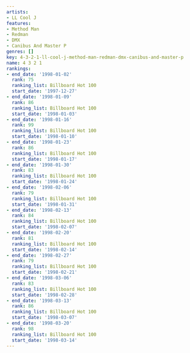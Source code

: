 ```yaml
---
artists:
- LL Cool J
features:
- Method Man
- Redman
- DMX
- Canibus And Master P
genres: []
key: 4-3-2-1-ll-cool-j-method-man-redman-dmx-canibus-and-master-p
name: 4 3 2 1
rankings:
- end_date: '1998-01-02'
  rank: 75
  ranking_list: Billboard Hot 100
  start_date: '1997-12-27'
- end_date: '1998-01-09'
  rank: 86
  ranking_list: Billboard Hot 100
  start_date: '1998-01-03'
- end_date: '1998-01-16'
  rank: 99
  ranking_list: Billboard Hot 100
  start_date: '1998-01-10'
- end_date: '1998-01-23'
  rank: 86
  ranking_list: Billboard Hot 100
  start_date: '1998-01-17'
- end_date: '1998-01-30'
  rank: 83
  ranking_list: Billboard Hot 100
  start_date: '1998-01-24'
- end_date: '1998-02-06'
  rank: 79
  ranking_list: Billboard Hot 100
  start_date: '1998-01-31'
- end_date: '1998-02-13'
  rank: 84
  ranking_list: Billboard Hot 100
  start_date: '1998-02-07'
- end_date: '1998-02-20'
  rank: 81
  ranking_list: Billboard Hot 100
  start_date: '1998-02-14'
- end_date: '1998-02-27'
  rank: 79
  ranking_list: Billboard Hot 100
  start_date: '1998-02-21'
- end_date: '1998-03-06'
  rank: 83
  ranking_list: Billboard Hot 100
  start_date: '1998-02-28'
- end_date: '1998-03-13'
  rank: 86
  ranking_list: Billboard Hot 100
  start_date: '1998-03-07'
- end_date: '1998-03-20'
  rank: 98
  ranking_list: Billboard Hot 100
  start_date: '1998-03-14'
---
```


